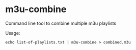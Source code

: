 # m3u-combine
Command line tool to combine multiple m3u playlists

Usage:

```
echo list-of-playlists.txt | m3u-combine > combined.m3u
```
